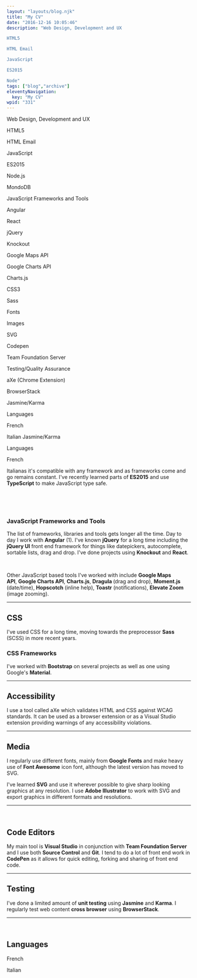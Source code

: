 ```yaml
---
layout: "layouts/blog.njk"
title: "My CV"
date: "2016-12-16 10:05:46"
description: "Web Design, Development and UX

HTML5

HTML Email

JavaScript

ES2015

Node"
tags: ["blog","archive"]
eleventyNavigation:
  key: "My CV"
wpid: "331"
---
```

Web Design, Development and UX

HTML5

HTML Email

JavaScript

ES2015

Node.js

MondoDB

JavaScript Frameworks and Tools

Angular

React

jQuery

Knockout

Google Maps API

Google Charts API

Charts.js

CSS3

Sass

Fonts

Images

SVG

Codepen

Team Foundation Server

Testing/Quality Assurance

aXe (Chrome Extension)

BrowserStack

Jasmine/Karma

Languages

French

Italian
Jasmine/Karma

Languages

French

Italianas it's compatible with any framework and as frameworks come and go remains constant. I've recently learned parts of <strong>ES2015</strong> and use <strong>TypeScript</strong> to make JavaScript type safe.

&nbsp;

&nbsp;
<h3>JavaScript Frameworks and Tools</h3>
The list of frameworks, libraries and tools gets longer all the time. Day to day I work with <strong>Angular</strong> (1). I've known <strong>jQuery</strong> for a long time including the <strong>jQuery UI</strong> front end framework for things like datepickers, autocomplete, sortable lists, drag and drop. I've done projects using <strong>Knockout</strong> and <strong>React</strong>.

&nbsp;

Other JavaScript based tools I've worked with include <strong>Google Maps API</strong>, <strong>Google Charts API</strong>, <strong>Charts.js</strong>, <strong>Dragula </strong>(drag and drop), <strong>Moment.js </strong>(date/time), <strong>Hopscotch</strong> (inline help), <strong>Toastr</strong> (notifications), <strong>Elevate Zoom</strong> (image zooming).

<hr />

<h2>CSS</h2>
I've used CSS for a long time, moving towards the preprocessor <strong>Sass</strong> (SCSS) in more recent years.
<h3>CSS Frameworks</h3>
I've worked with <strong>Bootstrap</strong> on several projects as well as one using Google's <strong>Material</strong>.

<hr />

<h2>Accessibility</h2>
I use a tool called aXe which validates HTML and CSS against WCAG standards. It can be used as a browser extension or as a Visual Studio extension providing warnings of any accessibility violations.

<hr />

<h2>Media</h2>
I regularly use different fonts, mainly from <strong>Google Fonts</strong> and make heavy use of <strong>Font Awesome</strong> icon font, although the latest version has moved to SVG.

I've learned <strong>SVG</strong> and use it wherever possible to give sharp looking graphics at any resolution. I use <strong>Adobe Illustrator</strong> to work with SVG and export graphics in different formats and resolutions.

<hr />

&nbsp;
<h2>Code Editors</h2>
My main tool is <strong>Visual Studio</strong> in conjunction with <strong>Team Foundation Server</strong> and I use both <strong>Source Control</strong> and <strong>Git</strong>. I tend to do a lot of front end work in <strong>CodePen</strong> as it allows for quick editing, forking and sharing of front end code.

<hr />

<h2>Testing</h2>
I've done a limited amount of <strong>unit testing</strong> using <strong>Jasmine</strong> and <strong>Karma</strong>. I regularly test web content <strong>cross browser</strong> using <strong>BrowserStack</strong>.

<hr />

&nbsp;
<h2>Languages</h2>
French

Italian